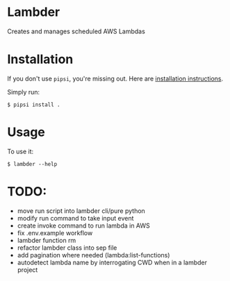 # Lambder

Creates and manages scheduled AWS Lambdas


# Installation

If you don't use `pipsi`, you're missing out.
Here are [installation instructions](https://github.com/mitsuhiko/pipsi#readme).

Simply run:

    $ pipsi install .


# Usage

To use it:

    $ lambder --help

# TODO:

* move run script into lambder cli/pure python
* modify run command to take input event
* create invoke command to run lambda in AWS
* fix .env.example workflow
* lambder function rm
* refactor lambder class into sep file
* add pagination where needed (lambda:list-functions)
* autodetect lambda name by interrogating CWD when in a lambder project
